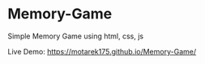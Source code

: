 # Memory-Game

Simple Memory Game using html, css, js

Live Demo:
https://motarek175.github.io/Memory-Game/
